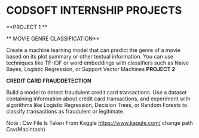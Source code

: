 # CODSOFT INTERNSHIP PROJECTS
 **PROJECT 1 **
 
** MOVIE GENRE CLASSIFICATION**

Create a machine learning model that can predict the genre of a movie based on its plot summary or other textual information. You can use techniques like TF-IDF or word embeddings with classifiers such as Naive Bayes, Logistic Regression, or Support Vector Machines
 **PROJECT 2**

 **CREDIT CARD FRAUDDETECTION**

 Build a model to detect fraudulent credit card transactions. Use a dataset containing information about credit card transactions, and experiment with algorithms like Logistic Regression, Decision Trees, or Random Forests to classify transactions as fraudulent or legitimate.
 
 Note : Csv File Is Taken From Kaggle https://www.kaggle.com/ change path Csv(Macintosh)
